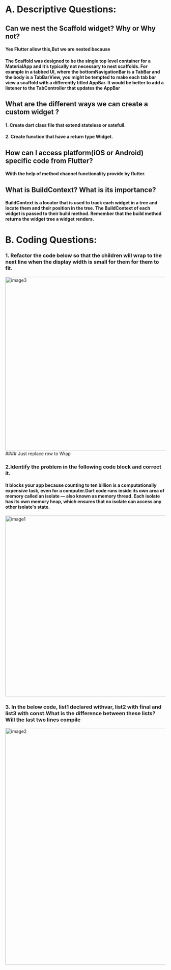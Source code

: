 # A. Descriptive Questions:
## Can we nest the Scaffold widget? Why or Why not?
#### Yes Flutter allow this,But we are nested because
#### The Scaffold was designed to be the single top level container for a MaterialApp and it’s typically not necessary to nest scaffolds. For example in a tabbed UI, where the bottomNavigationBar is a TabBar and the body is a TabBarView, you might be tempted to make each tab bar view a scaffold with a differently titled AppBar. It would be better to add a listener to the TabController that updates the AppBar
## What are the different ways we can create a custom widget ?
#### 1. Create dart class file that extend stateless or satefull.
#### 2. Create function that have a return type Widget.
## How can I access platform(iOS or Android) specific code from Flutter?
#### Wiith the help of method channel functionality provide by flutter.
## What is BuildContext? What is its importance?
#### BuildContext is a locator that is used to track each widget in a tree and locate them and their position in the tree. The BuildContext of each widget is passed to their build method. Remember that the build method returns the widget tree a widget renders.

# B. Coding Questions:
### 1. Refactor the code below so that the children will wrap to the next line when the display width is small for them for them to fit.
<img width="545" alt="image3" src="https://user-images.githubusercontent.com/4019977/187225239-1a96ee9b-9f60-4c4e-b787-2f432e7efbcd.png">
#### Just replace row to Wrap

### 2.Identify the problem in the following code block and correct it.
#### It blocks your app because counting to ten billion is a computationally expensive task, even for a computer.Dart code runs inside its own area of memory called an isolate — also known as memory thread. Each isolate has its own memory heap, which ensures that no isolate can access any other isolate's state.
 
 <img width="566" alt="image1" src="https://user-images.githubusercontent.com/4019977/187225344-101bca38-0098-4bbe-b2ce-1197f7bed04b.png">

### 3. In the below code, list1 declared withvar, list2 with final and list3 with const.What is the difference between these lists? Will the last two lines compile 
<img width="742" alt="image2" src="https://user-images.githubusercontent.com/4019977/187225371-47ad40f9-0ca7-475b-a95e-d8f44218014d.png">


